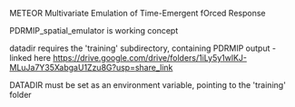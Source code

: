 METEOR
Multivariate Emulation of Time-Emergent fOrced Response


PDRMIP_spatial_emulator is working concept

datadir requires the 'training' subdirectory, containing PDRMIP output - linked here https://drive.google.com/drive/folders/1iLy5y1wlKJ-MLuJa7Y35XabgaU1Zzu8G?usp=share_link

DATADIR must be set as an environment variable, pointing to the 'training' folder
